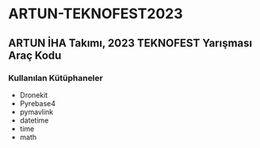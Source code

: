# ARTUN-TEKNOFEST2023
## ARTUN İHA Takımı, 2023 TEKNOFEST Yarışması Araç Kodu

### Kullanılan Kütüphaneler
- Dronekit
- Pyrebase4
- pymavlink
- datetime
- time
- math
